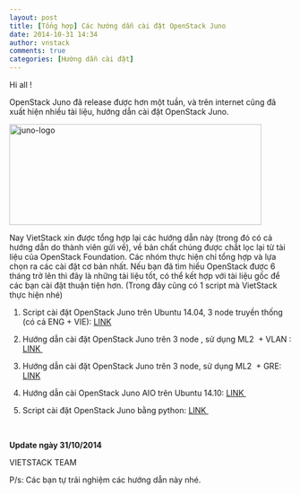 ```yaml
---
layout: post
title: [Tổng hợp] Các hướng dẫn cài đặt OpenStack Juno
date: 2014-10-31 14:34
author: vnstack
comments: true
categories: [Hướng dẫn cài đặt]
---
```

Hi all !

OpenStack Juno đã release được hơn một tuần, và trên internet cũng đã xuất hiện nhiều tài liệu, hướng dẫn cài đặt OpenStack Juno.

<a href="https://vietstack.files.wordpress.com/2014/10/juno-logo.png"><img class="aligncenter size-full wp-image-363" src="https://vietstack.files.wordpress.com/2014/10/juno-logo.png" alt="juno-logo" width="450" height="180" /></a>

Nay VietStack xin được tổng hợp lại các hướng dẫn này (trong đó có cả hướng dẫn do thành viên gửi về), về bản chất chúng được chắt lọc lại từ tài liệu của OpenStack Foundation. Các nhóm thực hiện chỉ tổng hợp và lựa chọn ra các cài đặt cơ bản nhất. Nếu bạn đã tìm hiểu OpenStack được 6 tháng trở lên thì đây là những tài liệu tốt, có thể kết hợp với tài liệu gốc để các bạn cài đặt thuận tiện hơn. (Trong đây cũng có 1 script mà VietStack thực hiện nhé)

1. Script cài đặt OpenStack Juno trên Ubuntu 14.04, 3 node truyền thống (có cả ENG + VIE): <a title="Script Juno " href="https://github.com/vietstacker/openstack-juno-script-aio" target="_blank">LINK</a>

2. Hướng dẫn cài đặt OpenStack Juno trên 3 node , sử dụng ML2  + VLAN : <a title="OpenStack Juno Quick Installation Guide on Ubuntu 14.04(" href="http://www.cloudcraft.cn/openstack-juno-quick-installation-guide-on-ubuntu-14-04/" target="_blank">LINK </a>

3. Hướng dẫn cài đặt OpenStack Juno trên 3 node, sử dụng ML2  + GRE: <a title="OpenStack Juno, ML2 GRE" href="http://intocloud.org/?p=281" target="_blank">LINK</a>

4. Hướng dẫn cài OpenStack Juno AIO trên Ubuntu 14.10: <a title="OpenStack Juno AIO Ubuntu 14.10" href="http://fosskb.wordpress.com/2014/10/18/openstack-juno-on-ubuntu-14-10/" target="_blank">LINK </a>

5. Script cài đặt OpenStack Juno bằng python: <a title="openstack juno python" href="https://github.com/romilgupta/openstack-icehouse-scripts" target="_blank">LINK </a>

&nbsp;

<strong>Update ngày 31/10/2014</strong>

VIETSTACK TEAM

P/s: Các bạn tự trải nghiệm các hướng dẫn này nhé.
